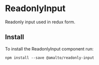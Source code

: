# ReadonlyInput

Readonly input used in redux form.

## Install

To install the ReadonlyInput component run:

```terminal
npm install --save @amalto/readonly-input
```
